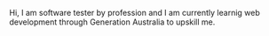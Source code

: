 Hi, I am software tester by profession and I am currently learnig web development through Generation Australia to upskill me.

